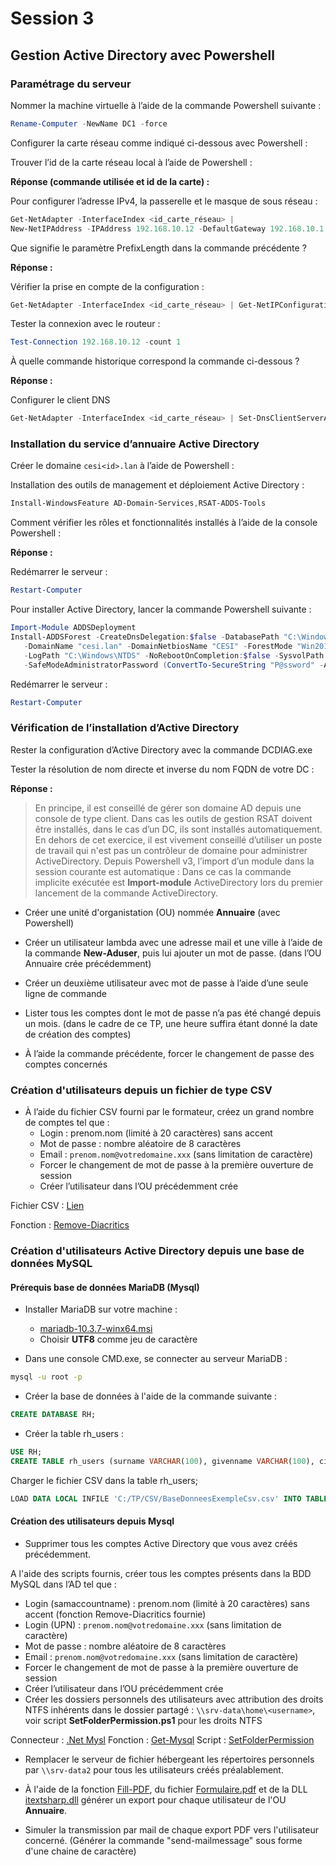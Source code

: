 # Session 3

## Gestion Active Directory avec Powershell

### Paramétrage du serveur

Nommer la machine virtuelle à l’aide de la commande Powershell suivante :

```powershell
Rename-Computer -NewName DC1 -force
```

Configurer la carte réseau comme indiqué ci-dessous avec Powershell :

Trouver l’id de la carte réseau local à l’aide de Powershell :

**Réponse (commande utilisée et id de la carte) :**

Pour configurer l’adresse IPv4, la passerelle et le masque de sous réseau :

```powershell
Get-NetAdapter -InterfaceIndex <id_carte_réseau> | 
New-NetIPAddress -IPAddress 192.168.10.12 -DefaultGateway 192.168.10.1 -PrefixLength 24
```

Que signifie le paramètre PrefixLength dans la commande précédente ?

**Réponse :**

Vérifier la prise en compte de la configuration :

```powershell
Get-NetAdapter -InterfaceIndex <id_carte_réseau> | Get-NetIPConfiguration
```

Tester la connexion avec le routeur :

```powershell
Test-Connection 192.168.10.12 -count 1
```

À quelle commande historique correspond la commande ci-dessous ?

**Réponse :**

Configurer le client DNS

```powershell
Get-NetAdapter -InterfaceIndex <id_carte_réseau> | Set-DnsClientServerAddress -ServerAddresses 192.168.10.12
```

### Installation du service d’annuaire Active Directory

Créer le domaine `cesi<id>.lan` à l’aide de Powershell :

Installation des outils de management et déploiement Active Directory :

```powershell
Install-WindowsFeature AD-Domain-Services,RSAT-ADDS-Tools
```

Comment vérifier les rôles et fonctionnalités installés à l’aide de la console Powershell :

**Réponse :**

Redémarrer le serveur :

```powershell
Restart-Computer
```

Pour installer Active Directory, lancer la commande Powershell suivante :

```powershell
Import-Module ADDSDeployment 
Install-ADDSForest -CreateDnsDelegation:$false -DatabasePath "C:\Windows\NTDS" -DomainMode "Win2012" `
   -DomainName "cesi.lan" -DomainNetbiosName "CESI" -ForestMode "Win2012" -InstallDns:$true `
   -LogPath "C:\Windows\NTDS" -NoRebootOnCompletion:$false -SysvolPath "C:\Windows\SYSVOL" -Force:$true `
   -SafeModeAdministratorPassword (ConvertTo-SecureString "P@ssword" -AsPlainText -Force)
```

Redémarrer le serveur :

```powershell
Restart-Computer
```

### Vérification de l’installation d’Active Directory

Rester la configuration d’Active Directory avec la commande DCDIAG.exe

Tester la résolution de nom directe et inverse du nom FQDN de votre DC :

**Réponse :**

> En principe, il est conseillé de gérer son domaine AD depuis une console de type client. Dans cas les outils de gestion RSAT doivent être installés, dans le cas d’un DC, ils sont installés automatiquement. En dehors de cet exercice, il est vivement conseillé d’utiliser un poste de travail qui n'est pas un contrôleur de domaine pour administrer ActiveDirectory.
> Depuis Powershell v3, l’import d’un module dans la session courante est automatique :
Dans ce cas la commande implicite exécutée est **Import-module** ActiveDirectory lors du premier lancement de la commande ActiveDirectory.

* Créer une unité d'organistation (OU) nommée **Annuaire** (avec Powershell)

* Créer un utilisateur lambda avec une adresse mail et une ville à l’aide de la commande **New-Aduser**, puis lui ajouter un mot de passe. (dans l’OU Annuaire crée précédemment)

* Créer un deuxième utilisateur avec mot de passe à l’aide d’une seule ligne de commande

* Lister tous les comptes dont le mot de passe n’a pas été changé depuis un mois. (dans le cadre de ce TP, une heure suffira étant donné la date de création des comptes)

* À l’aide la commande précédente, forcer le changement de passe des comptes concernés

### Création d'utilisateurs depuis un fichier de type CSV

* À l’aide du fichier CSV fourni par le formateur, créez un grand nombre de comptes tel que :
  * Login : prenom.nom (limité à 20 caractères) sans accent
  * Mot de passe : nombre aléatoire de 8 caractères
  * Email : `prenom.nom@votredomaine.xxx` (sans limitation de caractère)
  * Forcer le changement de mot de passe à la première ouverture de session
  * Créer l’utilisateur dans l’OU précédemment crée

Fichier CSV : [Lien](./serve/BaseDonneesExempleCsv.csv)

Fonction : [Remove-Diacritics](./serve/Remove-Diacritics.ps1)

### Création d'utilisateurs Active Directory depuis une base de données MySQL

#### Prérequis base de données MariaDB (Mysql)

* Installer MariaDB sur votre machine :
  * [mariadb-10.3.7-winx64.msi](https://assets.bden.fr/tpps/mariadb-10.3.7-winx64.msi)
  * Choisir **UTF8** comme jeu de caractère

* Dans une console CMD.exe, se connecter au serveur MariaDB :

```cmd
mysql -u root -p 
```

* Créer la base de données à l'aide de la commande suivante :

```sql
CREATE DATABASE RH;
```

* Créer la table rh_users :

```sql
USE RH; 
CREATE TABLE rh_users (surname VARCHAR(100), givenname VARCHAR(100), city VARCHAR(100));
```

Charger le fichier CSV dans la table rh_users;

```sql
LOAD DATA LOCAL INFILE 'C:/TP/CSV/BaseDonneesExempleCsv.csv' INTO TABLE rh_users FIELDS TERMINATED BY ';' LINES TERMINATED BY '\n' IGNORE 1 LINES (surname, givenname,city); 
```

#### Création des utilisateurs depuis Mysql

* Supprimer tous les comptes Active Directory que vous avez créés précédemment.

A l'aide des scripts fournis, créer tous les comptes présents dans la BDD MySQL dans l’AD tel que :

* Login (samaccountname) : prenom.nom (limité à 20 caractères) sans accent (fonction Remove-Diacritics fournie)
* Login (UPN) : `prenom.nom@votredomaine.xxx` (sans limitation de caractère)
* Mot de passe : nombre aléatoire de 8 caractères
* Email : `prenom.nom@votredomaine.xxx` (sans limitation de caractère)
* Forcer le changement de mot de passe à la première ouverture de session
* Créer l’utilisateur dans l’OU précédemment crée
* Créer les dossiers personnels des utilisateurs avec attribution des droits NTFS inhérents dans le dossier partagé : ```\\srv-data\home\<username>```, voir script **SetFolderPermission.ps1** pour les droits NTFS

Connecteur : [.Net Mysl](https://assets.bden.fr/tpps/mysql-connector-net-6.4.4.msi)
Fonction : [Get-Mysql](./serve/Get-Mysql.ps1) Script : [SetFolderPermission](./serve/SetFolderPermission.ps1)

* Remplacer le serveur de fichier hébergeant les répertoires personnels par ```\\srv-data2``` pour tous les utilisateurs créés préalablement.

* À l'aide de la fonction [Fill-PDF](./serve/Fill-PDF.ps1), du fichier [Formulaire.pdf](./serve/formulaire.pdf) et de la DLL [itextsharp.dll](https://assets.bden.fr/tpps/itextsharp.dll ) générer un export pour chaque utilisateur de l'OU **Annuaire**.

* Simuler la transmission par mail de chaque export PDF vers l'utilisateur concerné. (Générer la commande "send-mailmessage" sous forme d'une chaine de caractère)
